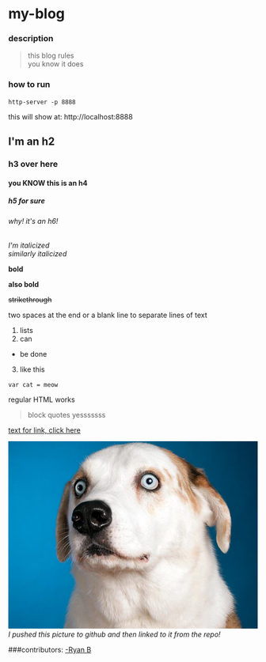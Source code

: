 # my-blog

### description
> this blog rules  
> you know it does

### how to run
```
http-server -p 8888
```
this will show at: http://localhost:8888



## I'm an h2
### h3 over here
#### you KNOW this is an h4
##### h5 for sure
###### why! it's an h6!

*I'm italicized*  
_similarly italicized_

**bold** <br>

__also bold__

~~strikethrough~~

two spaces at the end  or a blank line to separate lines of text

1. lists
2. can   
  * be done
3. like this

```
var cat = meow
```
<p>regular HTML works</p>

> block quotes
> yesssssss

[text for link, click here](http://www.midnightthunder.net)  

![dog pic](https://raw.githubusercontent.com/ryan-b-writin/markdownPractice/master/screenshots/122163343-conditioning-dog-loud-noises-632x475.jpg)  
*I pushed this picture to github and then linked to it from the repo!*

###contributors:
[-Ryan B](https://github.com/ryan-b-writin)
